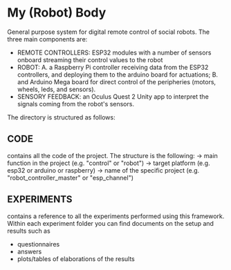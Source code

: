 # My (Robot) Body


General purpose system for digital remote control of social robots. 
The three main components are: 

- REMOTE CONTROLLERS: ESP32 modules with a number of sensors onboard streaming their control values to the robot
- ROBOT: A. a Raspberry Pi controller receiving data from the ESP32 controllers, and deploying them to the arduino board for actuations; B. and Arduino Mega board for direct control of the peripheries (motors, wheels, leds, and sensors). 
- SENSORY FEEDBACK: an Oculus Quest 2 Unity app to interpret the signals coming from the robot's sensors. 

The directory is structured as follows: 

## CODE
contains all the code of the project. 
The structure is the following: 
-> main function in the project (e.g. "control" or "robot")
  -> target platform (e.g. esp32 or arduino or raspberry)
    -> name of the specific project (e.g. "robot_controller_master" or "esp_channel")   



## EXPERIMENTS
contains a reference to all the experiments performed using this framework.
Within each experiment folder you can find documents on the setup and results such as
- questionnaires 
- answers
- plots/tables of elaborations of the results
